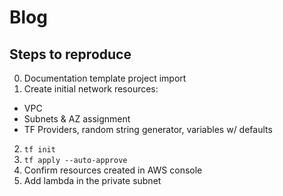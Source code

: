 # Blog

## Steps to reproduce

0) Documentation template project import
1) Create initial network resources:

- VPC
- Subnets & AZ assignment
- TF Providers, random string generator, variables w/ defaults

2) `tf init`
3) `tf apply --auto-approve`
4) Confirm resources created in AWS console
5) Add lambda in the private subnet
